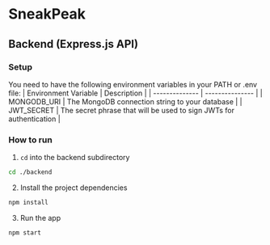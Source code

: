 # SneakPeak

## Backend (Express.js API)

### Setup

You need to have the following environment variables in your PATH or .env file:
| Environment Variable | Description |
| -------------- | --------------- |
| MONGODB_URI | The MongoDB connection string to your database |
| JWT_SECRET | The secret phrase that will be used to sign JWTs for authentication |


### How to run

1. `cd` into the backend subdirectory
```sh
cd ./backend
```

2. Install the project dependencies
```sh
npm install
```

3. Run the app
```sh
npm start
```

